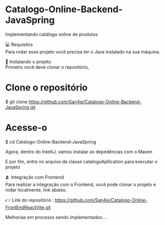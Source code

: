 # Catalogo-Online-Backend-JavaSpring  
Implementando catálogo online de produtos  

💻 Requisitos  
Para rodar esse projeto você precisa ter o Java instalado na sua máquina.  

🚀 Instalando o projeto  
Primeiro você deve clonar o repositório,  

# Clone o repositório
$ git clone https://github.com/San4si/Catalogo-Online-Backend-JavaSpring.git  

# Acesse-o
$ cd Catalogo-Online-Backend-JavaSpring  

Agora, dentro do IntelliJ, vamos instalar as depedências com o Maven  


E por fim, entre no arquivo da classe catalogoApllication para executar o projeto  


🫂 Integração com Frontend  
Para realizar a integração com o Frontend, você pode clonar o projeto e rodar localmente, link abaixo.

👉 Link do repositório : https://github.com/San4si/Catalogo-Online-FrontEndReactVite.git

Melhorias em processo sendo implementados....
